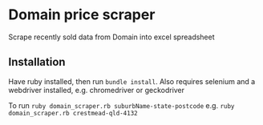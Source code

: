 # Domain price scraper

Scrape recently sold data from Domain into excel spreadsheet

## Installation

Have ruby installed, then run `bundle install`. Also requires selenium and a webdriver installed, e.g. chromedriver or geckodriver

To run `ruby domain_scraper.rb suburbName-state-postcode` e.g. `ruby domain_scraper.rb crestmead-qld-4132`
